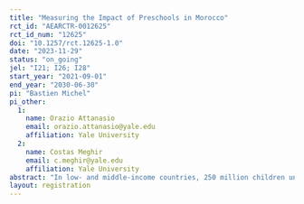 ```yaml
---
title: "Measuring the Impact of Preschools in Morocco"
rct_id: "AEARCTR-0012625"
rct_id_num: "12625"
doi: "10.1257/rct.12625-1.0"
date: "2023-11-29"
status: "on_going"
jel: "I21; I26; I28"
start_year: "2021-09-01"
end_year: "2030-06-30"
pi: "Bastien Michel"
pi_other:
  1:
    name: Orazio Attanasio
    email: orazio.attanasio@yale.edu
    affiliation: Yale University
  2:
    name: Costas Meghir
    email: c.meghir@yale.edu
    affiliation: Yale University
abstract: "In low- and middle-income countries, 250 million children under the age of five are at risk of not reaching their full development potential, mainly due to low levels of cognitive stimulation and nutritional deficiencies. To limit the magnitude of this problem and associated cost to society, preschools are receiving increasing attention. However, while a growing number of studies demonstrate the positive impact of preschools in high-income countries, evidence remains scarce in lower-income countries. We will provide evidence on this issue by measuring the impact of the extensive preschool program launched in 2018 by King Mohammed VI, which aims to create 10,000 modern preschool units by 2023. Our project seeks to measure the impact of preschools in Morocco in the short, medium and long term. To do so, we set up a randomized controlled trial involving 160 douars that were randomly selected from a large set of rural douars."
layout: registration
---
```


